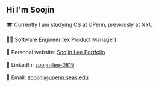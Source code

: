 ## Hi I'm Soojin
🎓 Currently I am studying CS at UPenn, previously at NYU <br/><br/>
👩‍💻 Software Engineer (ex Product Manager)  <br/><br/>
🌱 Personal website: [Soojin Lee Portfolio](https://soojin-lee.com/)<br/><br/>
🙌 LinkedIn: [soojin-lee-0819](https://www.linkedin.com/in/soojin-lee0819/)<br/><br/>
📩 Email: soojinl@upenn.seas.edu



<!--
**Soojin-Lee0819/Soojin-Lee0819** is a ✨ _special_ ✨ repository because its `README.md` (this file) appears on your GitHub profile.

Here are some ideas to get you started:

- 🔭 I’m currently working on ...
- 🌱 I’m currently learning ...
- 👯 I’m looking to collaborate on ...
- 🤔 I’m looking for help with ...
- 💬 Ask me about ...
- 📫 How to reach me: ...
- 😄 Pronouns: ...
- ⚡ Fun fact: ...
-->
